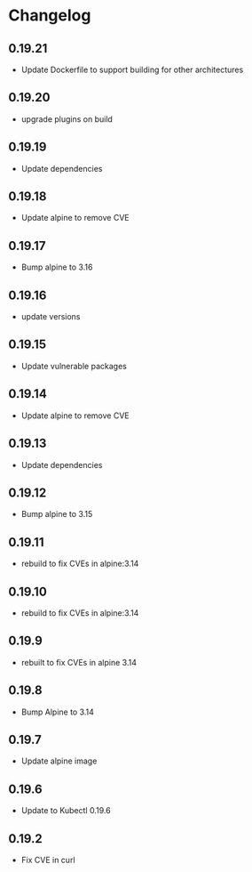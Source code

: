 # Changelog

## 0.19.21
* Update Dockerfile to support building for other architectures

## 0.19.20
* upgrade plugins on build

## 0.19.19
* Update dependencies

## 0.19.18
* Update alpine to remove CVE

## 0.19.17
* Bump alpine to 3.16

## 0.19.16
* update versions

## 0.19.15
* Update vulnerable packages

## 0.19.14
* Update alpine to remove CVE

## 0.19.13
* Update dependencies
## 0.19.12
* Bump alpine to 3.15
## 0.19.11
* rebuild to fix CVEs in alpine:3.14

## 0.19.10
* rebuild to fix CVEs in alpine:3.14

## 0.19.9
* rebuilt to fix CVEs in alpine 3.14

## 0.19.8
* Bump Alpine to 3.14

## 0.19.7
* Update alpine image

## 0.19.6

* Update to Kubectl 0.19.6

## 0.19.2

* Fix CVE in curl
